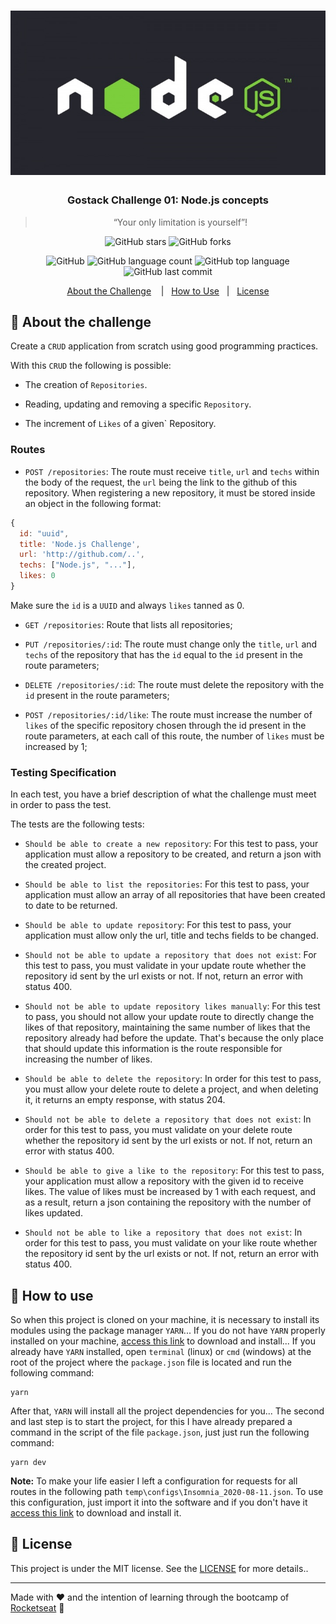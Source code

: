 <h1 align="center">
  <img alt="GoStack" src="temp/nodejs-banner.jpg"/>
</h1>

<h3 align="center">
  Gostack Challenge 01: Node.js concepts
</h3>

<blockquote align="center">“Your only limitation is yourself”!</blockquote>

<p align="center">
  <img alt="GitHub stars" src="https://img.shields.io/github/stars/rocketseat-gostack/gostack-challenge-nodejs-01?style=social">

  <img alt="GitHub forks" src="https://img.shields.io/github/forks/rocketseat-gostack/gostack-challenge-nodejs-01?style=social">
</p>

<p align="center">
  <img alt="GitHub" src="https://img.shields.io/github/license/rocketseat-gostack/gostack-challenge-nodejs-01?color=%2362df5e&logoColor=%2362df5e">

  <img alt="GitHub language count" src="https://img.shields.io/github/languages/count/rocketseat-gostack/gostack-challenge-nodejs-01?color=%2362df5e&logoColor=%2362df5e">

  <img alt="GitHub top language" src="https://img.shields.io/github/languages/top/rocketseat-gostack/gostack-challenge-nodejs-01?color=%2362df5e&logoColor=%2362df5e">

  <img alt="GitHub last commit" src="https://img.shields.io/github/last-commit/rocketseat-gostack/gostack-challenge-nodejs-01?color=%2362df5e&logoColor=%2362df5e">
</p>

<p align="center">
  <a href="#rocket-about-the-challenge">About the Challenge</a>&nbsp;&nbsp;&nbsp;
  |&nbsp;&nbsp;&nbsp;<a href="#electric_plug-how-to-use">How to Use</a>
  &nbsp;
  |&nbsp;&nbsp;&nbsp;<a href="#memo-license">License</a>
</p>

## :rocket: About the challenge

Create a `CRUD` application from scratch using good programming practices.

With this `CRUD` the following is possible:

- The creation of `Repositories`.

- Reading, updating and removing a specific `Repository`.

- The increment of `Likes` of a given` Repository.

### Routes

- `POST /repositories`: The route must receive `title`, `url` and `techs` within the body of the request, the `url` being the link to the github of this repository. When registering a new repository, it must be stored inside an object in the following format:

```js
{
  id: "uuid",
  title: 'Node.js Challenge',
  url: 'http://github.com/..',
  techs: ["Node.js", "..."],
  likes: 0
}
```

Make sure the `id` is a `UUID` and always `likes` tanned as 0.

- `GET /repositories`: Route that lists all repositories;

- `PUT /repositories/:id`: The route must change only the `title`, `url` and `techs` of the repository that has the `id` equal to the `id` present in the route parameters;

- `DELETE /repositories/:id`: The route must delete the repository with the `id` present in the route parameters;

- `POST /repositories/:id/like`: The route must increase the number of `likes` of the specific repository chosen through the id present in the route parameters, at each call of this route, the number of `likes` must be increased by 1;

### Testing Specification

In each test, you have a brief description of what the challenge must meet in order to pass the test.

The tests are the following tests:

- `Should be able to create a new repository`: For this test to pass, your application must allow a repository to be created, and return a json with the created project.

- `Should be able to list the repositories`: For this test to pass, your application must allow an array of all repositories that have been created to date to be returned.

- `Should be able to update repository`: For this test to pass, your application must allow only the url, title and techs fields to be changed.

- `Should not be able to update a repository that does not exist`: For this test to pass, you must validate in your update route whether the repository id sent by the url exists or not. If not, return an error with status 400.

- `Should not be able to update repository likes manually`: For this test to pass, you should not allow your update route to directly change the likes of that repository, maintaining the same number of likes that the repository already had before the update. That's because the only place that should update this information is the route responsible for increasing the number of likes.

- `Should be able to delete the repository`: In order for this test to pass, you must allow your delete route to delete a project, and when deleting it, it returns an empty response, with status 204.

- `Should not be able to delete a repository that does not exist`: In order for this test to pass, you must validate on your delete route whether the repository id sent by the url exists or not. If not, return an error with status 400.

- `Should be able to give a like to the repository`: For this test to pass, your application must allow a repository with the given id to receive likes. The value of likes must be increased by 1 with each request, and as a result, return a json containing the repository with the number of likes updated.

- `Should not be able to like a repository that does not exist`: In order for this test to pass, you must validate on your like route whether the repository id sent by the url exists or not. If not, return an error with status 400.

## :electric_plug: How to use

So when this project is cloned on your machine, it is necessary to install its modules using the package manager `YARN`...
If you do not have `YARN` properly installed on your machine, [access this link](https://yarnpkg.com/) to download and install...
If you already have `YARN` installed, open `terminal` (linux) or `cmd` (windows) at the root of the project where the `package.json` file is located and run the following command:

```
yarn
```

After that, `YARN` will install all the project dependencies for you...
The second and last step is to start the project, for this I have already prepared a command in the script of the file `package.json`, just just run the following command:

```
yarn dev
```

**Note:** To make your life easier I left a configuration for requests for all routes in the following path `temp\configs\Insomnia_2020-08-11.json`. To use this configuration, just import it into the software and if you don't have it [access this link](https://insomnia.rest/) to download and install it.

## :memo: License

This project is under the MIT license. See the [LICENSE](LICENSE) for more details..

---

Made with ♥ and the intention of learning through the bootcamp of [Rocketseat](https://rocketseat.com.br/) 👋
